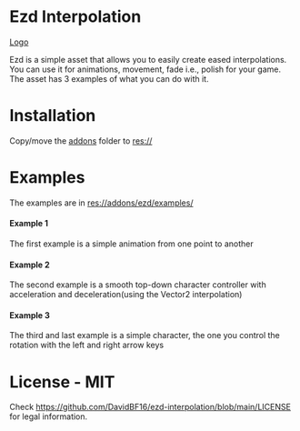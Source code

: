 # Ezd Interpolation

[Logo](https://github.com/DavidBF16/ezd-interpolation/blob/main/ezd-logo.png?raw=true)

 Ezd is a simple asset that allows you to easily create eased interpolations. You can use it for animations, movement, fade i.e., polish for your game.
 The asset has 3 examples of what you can do with it.

 # Installation
 Copy/move the [addons](https://github.com/DavidBF16/ezd-interpolation/tree/main/addons) folder to [res://](https://docs.godotengine.org/en/stable/getting_started/step_by_step/filesystem.html#resource-path)
 
 # Examples
 The examples are in [res://addons/ezd/examples/](https://github.com/DavidBF16/ezd-interpolation/tree/main/addons/ezd/examples)
 
 #### Example 1
 The first example is a simple animation from one point to another
 
 #### Example 2
 The second example is a smooth top-down character controller with acceleration and deceleration(using the Vector2 interpolation)
 
 #### Example 3
 The third and last example is a simple character, the one you control the rotation with the left and right arrow keys
 
 # License - MIT
 Check https://github.com/DavidBF16/ezd-interpolation/blob/main/LICENSE for legal information.
